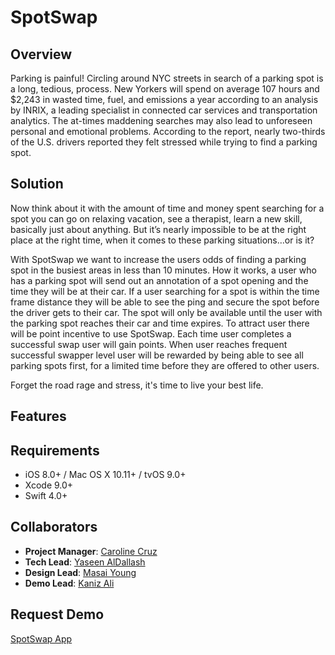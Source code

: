 # SpotSwap

## Overview
 Parking is painful! Circling around NYC streets in search of a parking spot is a long, tedious, process. New Yorkers will spend on average 107 hours and $2,243 in wasted time, fuel, and emissions a year according to an analysis by INRIX, a leading specialist in connected car services and transportation analytics. The at-times maddening searches may also lead to unforeseen personal and emotional problems. According to the report, nearly two-thirds of the U.S. drivers reported they felt stressed while trying to find a parking spot.

## Solution
Now think about it with the amount of time and money spent searching for a spot you can go on relaxing vacation, see a therapist, learn a new skill, basically just about anything. But it’s nearly impossible to be at the right place at the right time, when it comes to these parking situations…or is it?

With SpotSwap we want to increase the users odds of finding a parking spot in the busiest areas in less than 10 minutes. How it works, a user who has a parking spot will send out an annotation of a spot opening and the time they will be at their car. If a user searching for a spot is within the time frame distance they will be able to see the ping and secure the spot before the driver gets to their car. The spot will only be available until the user with the parking spot reaches their car and time expires. To attract user there will be point incentive to use SpotSwap. Each time user completes a successful swap user will gain points. When user reaches frequent successful swapper level user will be rewarded by being able to see all parking spots first, for a limited time before they are offered to other users.

Forget the road rage and stress, it's time to live your best life. 



## Features



## Requirements
- iOS 8.0+ / Mac OS X 10.11+ / tvOS 9.0+
- Xcode 9.0+
- Swift 4.0+

## Collaborators
- **Project Manager**: [Caroline Cruz](https://github.com/caroline608)
- **Tech Lead**: [Yaseen AlDallash](https://github.com/Yaseen-al)
- **Design Lead**: [Masai Young](https://github.com/SaiKhal)
- **Demo Lead**: [Kaniz Ali](https://github.com/knzknz)

## Request Demo
[SpotSwap App](https://spotswap.gr8.com)
